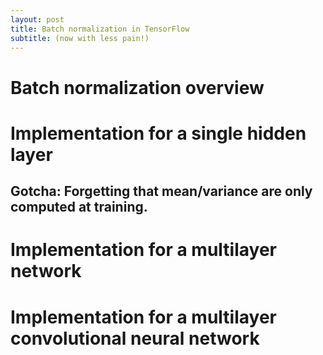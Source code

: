 ```yaml
---
layout: post
title: Batch normalization in TensorFlow
subtitle: (now with less pain!)
---
```


<!-- Summary:  These are just personal notes on implementing batch normalization in tensor flow so you don't need to read that paper to remember what all these parameters are, and don't fall for any common gotchas.
-->

# Batch normalization overview

# Implementation for a single hidden layer

## Gotcha: Forgetting that mean/variance are only computed at training.

# Implementation for a multilayer network

# Implementation for a multilayer convolutional neural network
